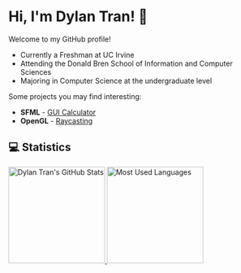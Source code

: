 # Hi, I'm Dylan Tran! 👋

Welcome to my GitHub profile!

- Currently a Freshman at UC Irvine
- Attending the Donald Bren School of Information and Computer Sciences
- Majoring in Computer Science at the undergraduate level

Some projects you may find interesting:
- **SFML** - [GUI Calculator](https://github.com/DylanBT928/gui-calculator)
- **OpenGL** - [Raycasting](https://github.com/DylanBT928/raycasting)

## 💻 Statistics
<div>
    <a href="https://www.githubwrapped.io/DylanBT928">
        <img height="190" alt="Dylan Tran's GitHub Stats" src="https://github-readme-stats-dylans-projects-9d894771.vercel.app/api?username=DylanBT928&theme=gotham&show_icons=true&include_all_commits=true"/>
    </a>
    <a href="https://www.githubwrapped.io/DylanBT928">
        <img height="190" alt="Most Used Languages" src="https://github-readme-stats-dylans-projects-9d894771.vercel.app/api/top-langs/?username=DylanBT928&layout=compact&theme=gotham&langs_count=8&size_weight=0.5&count_weight=0.5"/>
    </a>
</div>
